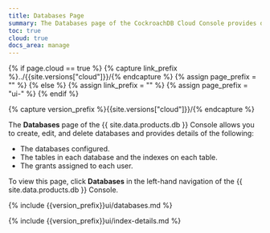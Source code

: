 ```yaml
---
title: Databases Page
summary: The Databases page of the CockroachDB Cloud Console provides details about databases configured, the tables in each database, and the grants assigned to each user.
toc: true
cloud: true
docs_area: manage
---
```


{% if page.cloud == true %}
  {% capture link_prefix %}../{{site.versions["cloud"]}}/{% endcapture %}
  {% assign page_prefix = "" %}
{% else %}
  {% assign link_prefix = "" %}
  {% assign page_prefix = "ui-" %}
{% endif %}

{% capture version_prefix %}{{site.versions["cloud"]}}/{% endcapture %}

The **Databases** page of the {{ site.data.products.db }} Console allows you to create, edit, and delete databases and provides details of the following:

- The databases configured.
- The tables in each database and the indexes on each table.
- The grants assigned to each user.

To view this page, click **Databases** in the left-hand navigation of the {{ site.data.products.db }} Console.

{% include {{version_prefix}}ui/databases.md %}

{% include {{version_prefix}}ui/index-details.md %}
